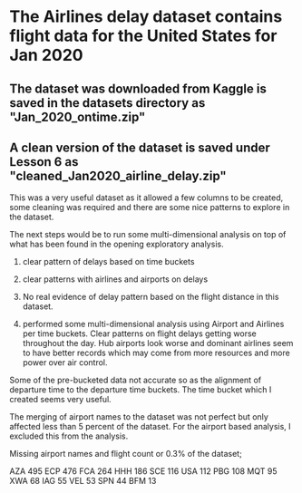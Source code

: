 
# The Airlines delay dataset contains flight data for the United States for Jan 2020

## The dataset was downloaded from Kaggle is saved in the datasets directory as "Jan_2020_ontime.zip"

## A clean version of the dataset is saved under Lesson 6 as "cleaned_Jan2020_airline_delay.zip"

This was a very useful dataset as it allowed a few columns to be created, some cleaning was required and there are some nice patterns to explore in the dataset.

The next steps would be to run some multi-dimensional analysis on top of what has been found in the opening exploratory analysis.

1. clear pattern of delays based on time buckets

2. clear patterns with airlines and airports on delays

3. No real evidence of delay pattern based on the flight distance in this dataset.

4. performed some multi-dimensional analysis using Airport and Airlines per time buckets. Clear patterns on flight delays getting
   worse throughout the day. Hub airports look worse and dominant airlines seem to have better records which may come from more
   resources and more power over air control.


Some of the pre-bucketed data not accurate so as the alignment of departure time to the departure time buckets. The time bucket which I created seems very useful.

The merging of airport names to the dataset was not perfect but only affected less than 5 percent of the dataset. For the airport based analysis, I excluded this from the analysis.

Missing airport names and flight count or 0.3% of the dataset;

AZA    495
ECP    476
FCA    264
HHH    186
SCE    116
USA    112
PBG    108
MQT     95
XWA     68
IAG     55
VEL     53
SPN     44
BFM     13
